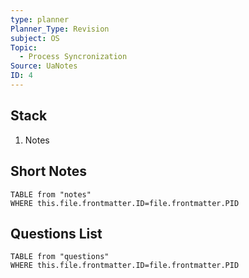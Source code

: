 ```yaml
---
type: planner
Planner_Type: Revision
subject: OS
Topic:
  - Process Syncronization
Source: UaNotes
ID: 4
---
```


## Stack
1. Notes

## Short Notes
```dataview
TABLE from "notes"
WHERE this.file.frontmatter.ID=file.frontmatter.PID
```

## Questions List
```dataview
TABLE from "questions"
WHERE this.file.frontmatter.ID=file.frontmatter.PID
```